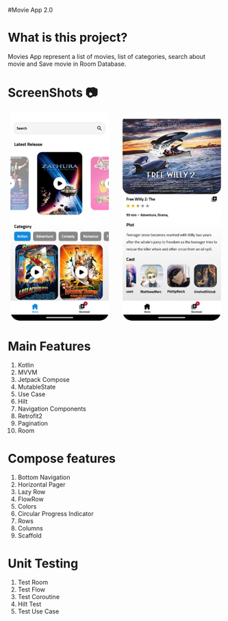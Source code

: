 #Movie App 2.0

# What is this project?

Movies App represent a list of movies, list of categories, search about movie and Save movie in Room Database.

# ScreenShots 📷
<div align="center">
  <img src="home.png" width="230px"/> &nbsp; &nbsp;&nbsp; &nbsp;
  <img src="detail.png" width="230px" /><br>
</div>

# Main Features
1. Kotlin
2. MVVM
3. Jetpack Compose
4. MutableState
5. Use Case
6. Hilt
7. Navigation Components
8. Retrofit2
9. Pagination
10. Room

# Compose features

1. Bottom Navigation
2. Horizontal Pager
3. Lazy Row
4. FlowRow
5. Colors
6. Circular Progress Indicator
7. Rows
8. Columns
9. Scaffold

# Unit Testing

1. Test Room
2. Test Flow
3. Test Coroutine 
4. Hilt Test
5. Test Use Case

